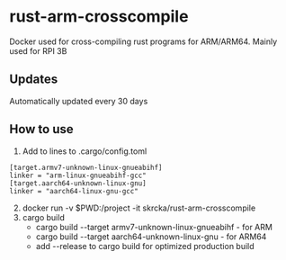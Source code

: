 # rust-arm-crosscompile
Docker used for cross-compiling rust programs for ARM/ARM64. Mainly used for RPI 3B

## Updates
Automatically updated every 30 days

## How to use
1. Add to lines to .cargo/config.toml
```
[target.armv7-unknown-linux-gnueabihf]
linker = "arm-linux-gnueabihf-gcc"
[target.aarch64-unknown-linux-gnu]
linker = "aarch64-linux-gnu-gcc"
```
2. docker run -v $PWD:/project -it skrcka/rust-arm-crosscompile
3. cargo build
    - cargo build --target armv7-unknown-linux-gnueabihf - for ARM
    - cargo build --target aarch64-unknown-linux-gnu - for ARM64
    - add --release to cargo build for optimized production build